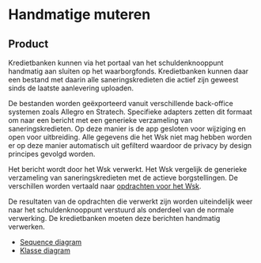 # Handmatige muteren

## Product

Kredietbanken kunnen via het portaal van het schuldenknooppunt handmatig aan sluiten op het waarborgfonds.
Kredietbanken kunnen daar een bestand met daarin alle saneringskredieten die actief zijn geweest sinds de laatste aanlevering uploaden.

De bestanden worden geëxporteerd vanuit verschillende back-office systemen zoals Allegro en Stratech. Specifieke adapters zetten dit formaat om naar een bericht met een generieke verzameling van saneringskredieten. Op deze manier is de app gesloten voor wijziging en open voor uitbreiding. Alle gegevens die het Wsk niet mag hebben worden er op deze manier automatisch uit gefilterd waardoor de privacy by design principes gevolgd worden.

Het bericht wordt door het Wsk verwerkt. Het Wsk vergelijk de generieke verzameling van saneringskredieten met de actieve borgstellingen. De verschillen worden vertaald naar [opdrachten voor het Wsk](../../producten/borgstelling/index.md#interface).

De resultaten van de opdrachten die verwerkt zijn worden uiteindelijk weer naar het schuldenknooppunt verstuurd als onderdeel van de normale verwerking. De kredietbanken moeten deze berichten handmatig verwerken.

* [Sequence diagram](sequence-diagram.puml)
* [Klasse diagram](class-diagram.puml)
